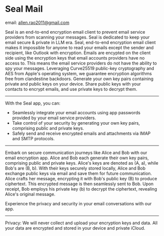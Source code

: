 # Seal Mail	


email: allen.rao2011@gmail.com

Seal is an end-to-end encryption email client to prevent email service providers from scanning your messages.
Seal is dedicated to keep your email secure & private in LLM era.
Seal, end-to-end encryption email client makes it impossible for anyone to read your emails except the sender and recipient, like Outlook with encryption.
Emails are encypted on the client side using  the encryption keys that email accounts providers have no access to. This means the email service providers do not have the ability to spy your messages.
Leveraging Curve25519 public-key cryptography and AES from Apple's operating system, we guarantee encryption algorithms free from clandestine backdoors.
Generate your own key pairs containing private and public keys on your device. Share public keys with your contacts to encrypt emails, and use private keys to decrypt them.

-----------------------------------------------
With the Seal app, you can:
- Seamlessly integrate your email accounts using app passwords provided by your email service providers.
- Take control of your security by generating your own key pairs, comprising public and private keys.
- Safely send and receive encrypted emails and attachments via IMAP and SMTP protocols.

------------------------------------------------
Embark on secure communication journeys like Alice and Bob with our email encryption app. 
Alice and Bob each generate their own key pairs, comprising public and private keys. Alice's keys are denoted as (A, a), while Bob's are (B, b).
With their keys securely stored locally, Alice and Bob exchange public keys via email and save them for future communication. 
Alice crafts her message, encrypting it with Bob's public key (B) to produce ciphertext. This encrypted message is then seamlessly sent to Bob.
Upon receipt, Bob employs his private key (b) to decrypt the ciphertext, revealing Alice's original message. 

Experience the privacy and security in your email conversations with our app.

-----------------------------------------------
Privacy:
       We will never collect and upload your encryption keys and data. All your data are encrypted and stored in your device and private iCloud.

